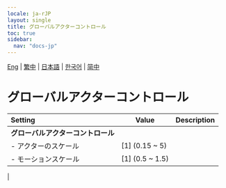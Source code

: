 ```yaml
---
locale: ja-rJP
layout: single
title: グローバルアクターコントロール
toc: true
sidebar:
  nav: "docs-jp"
---
```

[Eng](/dancexr/menu/2025.4/actors/global_actor_control) | [繁中](/tw/dancexr/menu/2025.4/actors/global_actor_control) | [日本語](/jp/dancexr/menu/2025.4/actors/global_actor_control) | [한국어](/kr/dancexr/menu/2025.4/actors/global_actor_control) | [简中](/zh/dancexr/menu/2025.4/actors/global_actor_control)

# グローバルアクターコントロール



| Setting | Value | Description |
| :--- | --- | :--- |
|**グローバルアクターコントロール** | | 
|- アクターのスケール | [1] (0.15 ~ 5) | 
|- モーションスケール | [1] (0.5 ~ 1.5) | 
|

